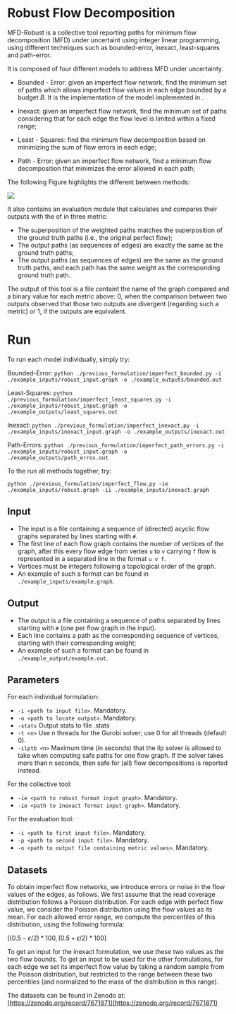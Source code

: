 # Robust Flow Decomposition

MFD-Robust is a collective tool reporting paths for minimum flow decomposition (MFD) under uncertaint using integer linear programming, using different techniques such as bounded-error, inexact, least-squares and path-error.

It is composed of four different models to address MFD under uncertainty.

- Bounded - Error: given an imperfect flow network, find the minimum set of paths which allows imperfect flow values in each edge bounded by a budget $B$. It is the implementation of the model implemented in .


- Inexact: given an imperfect flow network, find the minimum set of paths considering that for each edge the flow level is limited within a fixed range;

- Least - Squares:  find the minimum flow decomposition based on minimizing the sum of flow errors in each edge;

- Path - Error: given an imperfect flow network, find a minimum flow decomposition that minimizes the error allowed in each path;

The following Figure highlights the different between methods:

<img src="https://github.com/FernandoHDias/Robust/raw/main/Bounds.png">


It also contains an evaluation module that calculates and compares their outputs with the  of in three metric:

- The superposition of the weighted paths matches the superposition of the ground truth paths (i.e., the original perfect flow);
- The output paths (as sequences of edges) are exactly the same as the ground truth paths;
- The output paths (as sequences of edges) are the same as the ground truth paths, and each path has the same weight as the corresponding ground truth path.

The output of this tool is a file containt the name of the graph compared and a binary value for each metric above: 0, when the comparison between two outputs observed that those two outputs are divergent (regarding such a metric) or 1, if the outputs are equivalent.

# Run

To run each model individually, simply try:

Bounded-Error: `python ./previous_formulation/imperfect_bounded.py -i ./example_inputs/robust_input.graph -o ./example_outputs/bounded.out`

Least-Squares: `python ./previous_formulation/imperfect_least_squares.py -i ./example_inputs/robust_input.graph -o ./example_outputs/least_squares.out`

Inexact: `python ./previous_formulation/imperfect_inexact.py -i ./example_inputs/inexact_input.graph -o ./example_outputs/inexact.out`

Path-Errors: `python ./previous_formulation/imperfect_path_errors.py -i ./example_inputs/robust_input.graph -o ./example_outputs/path_erros.out`

To the run all methods together, try:

`python ./previous_formulation/imperfect_flow.py -ie ./example_inputs/robust.graph -ii ./example_inputs/inexact.graph`

## Input

- The input is a file containing a sequence of (directed) acyclic flow graphs separated by lines starting with `#`.
- The first line of each flow graph contains the number of vertices of the graph, after this every flow edge from vertex
`u` to  `v` carrying `f` flow is represented in a separated line in the format `u v f`.
- Vertices must be integers following a topological order of the graph.
- An example of such a format can be found in `./example_inputs/example.graph`.

## Output

- The output is a file containing a sequence of paths separated by lines starting with `#` (one per flow
graph in the input).
- Each line contains a path as the corresponding sequence of vertices, starting with their corresponding weight;
- An example of such a format can be found in `./example_output/example.out`.

## Parameters

For each individual formulation:

- `-i <path to input file>`. Mandatory.
- `-o <path to locate output>`. Mandatory.
- `-stats` Output stats to file <output>.stats
- `-t <n>` Use n threads for the Gurobi solver; use 0 for all threads (default 0).
- `-ilptb <n>` Maximum time (in seconds) that the ilp solver is allowed to take when computing safe paths for one flow graph.
If the solver takes more than n seconds, then safe for (all) flow decompositions is reported instead.

For the collective tool:

- `-ie <path to robust format input graph>`. Mandatory.
- `-ie <path to inexact format input graph>`. Mandatory.

For the evaluation tool:

- `-i <path to first input file>`. Mandatory.
- `-p <path to second input file>`. Mandatory.
- `-o <path to output file containing metric values>`. Mandatory.

## Datasets


To obtain imperfect flow networks, we introduce errors or noise in the flow values of the edges, as follows. We first assume that the read coverage distribution follows a Poisson distribution. For each edge with perfect flow value, we consider the Poisson distribution using the flow values as its mean. For each allowed error range, we compute the percentiles of this distribution, using the following formula:
  
$[(0.5 - \epsilon/2)*100,(0.5 + \epsilon/2)*100]$  
  
To get an input for the inexact formulation, we use these two values as the two flow bounds. To get an input to be used for the other formulations, for each edge we set its imperfect flow value by taking a random sample from the Poisson distribution, but restricted to the range between these two percentiles (and normalized to the mass of the distribution in this range).

The datasets can be found in Zenodo at: [https://zenodo.org/record/7671871](https://zenodo.org/record/7671871)
